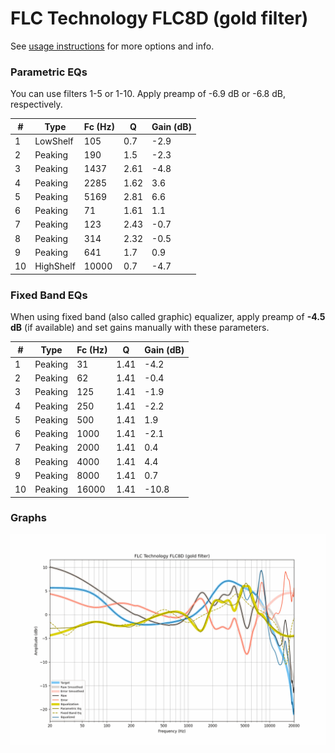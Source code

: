 # FLC Technology FLC8D (gold filter)
See [usage instructions](https://github.com/jaakkopasanen/AutoEq#usage) for more options and info.

### Parametric EQs
You can use filters 1-5 or 1-10. Apply preamp of -6.9 dB or -6.8 dB, respectively.

|   # | Type      |   Fc (Hz) |    Q |   Gain (dB) |
|-----|-----------|-----------|------|-------------|
|   1 | LowShelf  |       105 | 0.7  |        -2.9 |
|   2 | Peaking   |       190 | 1.5  |        -2.3 |
|   3 | Peaking   |      1437 | 2.61 |        -4.8 |
|   4 | Peaking   |      2285 | 1.62 |         3.6 |
|   5 | Peaking   |      5169 | 2.81 |         6.6 |
|   6 | Peaking   |        71 | 1.61 |         1.1 |
|   7 | Peaking   |       123 | 2.43 |        -0.7 |
|   8 | Peaking   |       314 | 2.32 |        -0.5 |
|   9 | Peaking   |       641 | 1.7  |         0.9 |
|  10 | HighShelf |     10000 | 0.7  |        -4.7 |

### Fixed Band EQs
When using fixed band (also called graphic) equalizer, apply preamp of **-4.5 dB** (if available) and set gains manually with these parameters.

|   # | Type    |   Fc (Hz) |    Q |   Gain (dB) |
|-----|---------|-----------|------|-------------|
|   1 | Peaking |        31 | 1.41 |        -4.2 |
|   2 | Peaking |        62 | 1.41 |        -0.4 |
|   3 | Peaking |       125 | 1.41 |        -1.9 |
|   4 | Peaking |       250 | 1.41 |        -2.2 |
|   5 | Peaking |       500 | 1.41 |         1.9 |
|   6 | Peaking |      1000 | 1.41 |        -2.1 |
|   7 | Peaking |      2000 | 1.41 |         0.4 |
|   8 | Peaking |      4000 | 1.41 |         4.4 |
|   9 | Peaking |      8000 | 1.41 |         0.7 |
|  10 | Peaking |     16000 | 1.41 |       -10.8 |

### Graphs
![](./FLC%20Technology%20FLC8D%20(gold%20filter).png)
